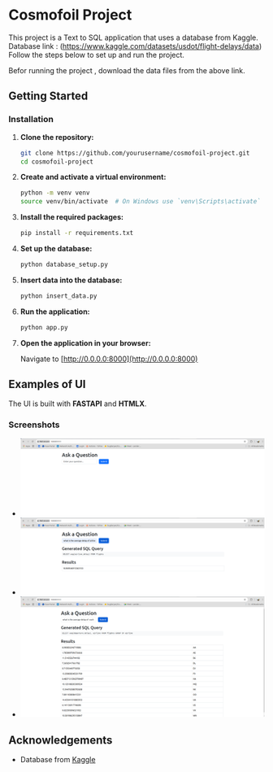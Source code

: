 # Cosmofoil Project

This project is a Text to SQL application that uses a database from Kaggle.
Database link : (https://www.kaggle.com/datasets/usdot/flight-delays/data)
Follow the steps below to set up and run the project.

Befor running the project , download the data files from the above link.
## Getting Started

### Installation

1. **Clone the repository:**

    ```bash
    git clone https://github.com/yourusername/cosmofoil-project.git
    cd cosmofoil-project
    ```

2. **Create and activate a virtual environment:**

    ```bash
    python -m venv venv
    source venv/bin/activate  # On Windows use `venv\Scripts\activate`
    ```

3. **Install the required packages:**

    ```bash
    pip install -r requirements.txt
    ```

4. **Set up the database:**

    ```bash
    python database_setup.py
    ```

5. **Insert data into the database:**

    ```bash
    python insert_data.py
    ```

6. **Run the application:**

    ```bash
    python app.py
    ```

7. **Open the application in your browser:**

    Navigate to [http://0.0.0.0:8000](http://0.0.0.0:8000)

## Examples of UI
The UI is built with **FASTAPI** and **HTMLX**.

### Screenshots

- ![Screenshot 1](images/image-1.png)
- ![Screenshot 2](images/image-2.png)
- ![Screenshot 2](images/image-3.png)

## Acknowledgements

- Database from [Kaggle](https://www.kaggle.com/)
